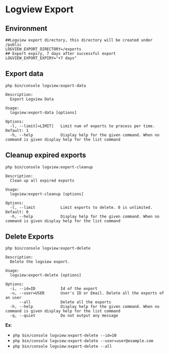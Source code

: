 # Logview Export

## Environment
```shell
##Logview export directory, this directory will be created under /public
LOGVIEW_EXPORT_DIRECTORY=/exports
## Export expiry, 7 days after successful export
LOGVIEW_EXPORT_EXPIRY="+7 days"
```

## Export data
`php bin/console logview:export-data`
```shell
Description:
  Export Logview Data

Usage:
  logview:export-data [options]

Options:
  -l, --limit[=LIMIT]   Limit num of exports to process per time. Default: 1
  -h, --help            Display help for the given command. When no command is given display help for the list command
```

## Cleanup expired exports
`php bin/console logview:export-cleanup`

```shell
Description:
  Clean up all expired exports

Usage:
  logview:export-cleanup [options]

Options:
  -l, --limit           Limit exports to delete. 0 is unlimited. Default: 0
  -h, --help            Display help for the given command. When no command is given display help for the list command
```

## Delete Exports
`php bin/console logview:export-delete`

```shell
Description:
  Delete the logview export.

Usage:
  logview:export-delete [options]

Options:
  -i, --id=ID           Id of the export
  -u, --user=USER       User's ID or Email. Delete all the exports of an user
      --all             Delete all the exports
  -h, --help            Display help for the given command. When no command is given display help for the list command
  -q, --quiet           Do not output any message
```

**Ex**:
- `php bin/console logview:export-delete --id=10`
- `php bin/console logview:export-delete --user=user@example.com`
- `php bin/console logview:export-delete --all`
